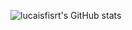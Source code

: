 ![lucaisfisrt's GitHub stats](https://github-readme-stats.vercel.app/api?username=lucaisfirst&show_icons=true&theme=dark)
